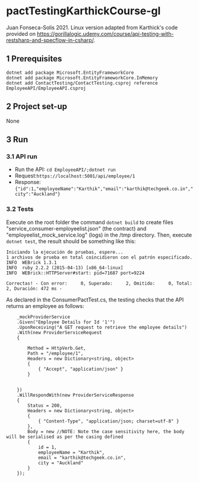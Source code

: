 # pactTestingKarthickCourse-gl
Juan Fonseca-Solis 2021. Linux version adapted from Karthick's code provided on https://gorillalogic.udemy.com/course/api-testing-with-restsharp-and-specflow-in-csharp/.

## 1 Prerequisites
```
dotnet add package Microsoft.EntityFrameworkCore
dotnet add package Microsoft.EntityFrameworkCore.InMemory
dotnet add ContactTesting/ContactTesting.csproj reference EmployeeAPI/EmployeeAPI.csproj
```

## 2 Project set-up
None

## 3 Run

### 3.1 API run
* Run the API: `cd EmployeeAPI/;dotnet run`
* Request:`https://localhost:5001/api/employee/1`
* Response: `{"id":1,"employeeName":"Karthik","email":"karthik@techgeek.co.in","city":"Auckland"}`

### 3.2 Tests
Execute on the root folder the command `dotnet build` to create files "service_consumer-employeelist.json" (the contract) and "employeelist_mock_service.log" (logs) in the /tmp directory. Then, execute `dotnet test`, the result should be something like this:

```
Iniciando la ejecución de pruebas, espere...
1 archivos de prueba en total coincidieron con el patrón especificado.
INFO  WEBrick 1.3.1
INFO  ruby 2.2.2 (2015-04-13) [x86_64-linux]
INFO  WEBrick::HTTPServer#start: pid=71687 port=9224

Correctas! - Con error:     0, Superado:     2, Omitido:     0, Total:     2, Duración: 472 ms -
```

As declared in the ConsumerPactTest.cs, the testing checks that the API returns an employee as follows:
```
    _mockProviderService
    .Given("Employee Details for Id '1'")
    .UponReceiving("A GET request to retrieve the employee details")
    .With(new ProviderServiceRequest
    {

        Method = HttpVerb.Get,
        Path = "/employee/1",
        Headers = new Dictionary<string, object>
        {
            { "Accept", "application/json" }
        }


    })
    .WillRespondWith(new ProviderServiceResponse
    {
        Status = 200,
        Headers = new Dictionary<string, object>
        {
            { "Content-Type", "application/json; charset=utf-8" }
        },
        Body = new //NOTE: Note the case sensitivity here, the body will be serialised as per the casing defined
        {
            id = 1,
            employeeName = "Karthik",
            email = "karthik@techgeek.co.in",
            city = "Auckland"
        }
    });
```